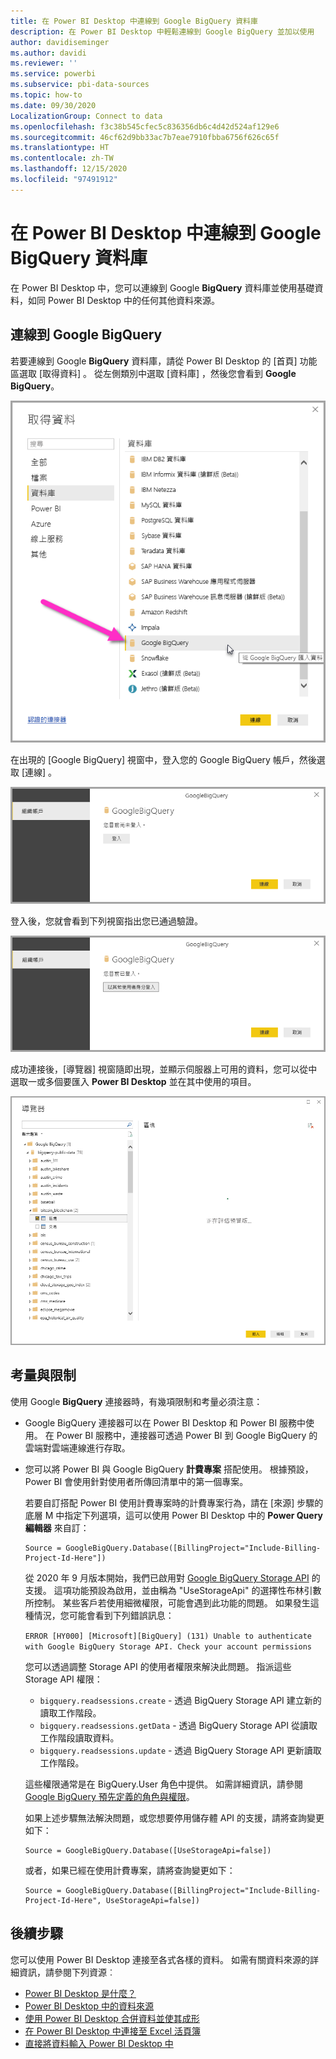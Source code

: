```yaml
---
title: 在 Power BI Desktop 中連線到 Google BigQuery 資料庫
description: 在 Power BI Desktop 中輕鬆連線到 Google BigQuery 並加以使用
author: davidiseminger
ms.author: davidi
ms.reviewer: ''
ms.service: powerbi
ms.subservice: pbi-data-sources
ms.topic: how-to
ms.date: 09/30/2020
LocalizationGroup: Connect to data
ms.openlocfilehash: f3c38b545cfec5c836356db6c4d42d524af129e6
ms.sourcegitcommit: 46cf62d9bb33ac7b7eae7910fbba6756f626c65f
ms.translationtype: HT
ms.contentlocale: zh-TW
ms.lasthandoff: 12/15/2020
ms.locfileid: "97491912"
---
```

# <a name="connect-to-a-google-bigquery-database-in-power-bi-desktop"></a>在 Power BI Desktop 中連線到 Google BigQuery 資料庫
在 Power BI Desktop 中，您可以連線到 Google **BigQuery** 資料庫並使用基礎資料，如同 Power BI Desktop 中的任何其他資料來源。

## <a name="connect-to-google-bigquery"></a>連線到 Google BigQuery
若要連線到 Google **BigQuery** 資料庫，請從 Power BI Desktop 的 [首頁]  功能區選取 [取得資料]  。 從左側類別中選取 [資料庫]  ，然後您會看到 **Google BigQuery**。

![Google BigQuery 的 [取得資料] 對話方塊](media/desktop-connect-bigquery/connect_bigquery_01.png)

在出現的 [Google BigQuery]  視窗中，登入您的 Google BigQuery 帳戶，然後選取 [連線]  。

![登入 Google BigQuery](media/desktop-connect-bigquery/connect_bigquery_02.png)

登入後，您就會看到下列視窗指出您已通過驗證。 

![已登入 Google](media/desktop-connect-bigquery/connect_bigquery_02b.png)

成功連接後，[導覽器]  視窗隨即出現，並顯示伺服器上可用的資料，您可以從中選取一或多個要匯入 **Power BI Desktop** 並在其中使用的項目。

![來自 Google BigQuery 的資料](media/desktop-connect-bigquery/connect_bigquery_03.png)

## <a name="considerations-and-limitations"></a>考量與限制
使用 Google **BigQuery** 連接器時，有幾項限制和考量必須注意：

* Google BigQuery 連接器可以在 Power BI Desktop 和 Power BI 服務中使用。 在 Power BI 服務中，連接器可透過 Power BI 到 Google BigQuery 的雲端對雲端連線進行存取。

* 您可以將 Power BI 與 Google BigQuery **計費專案** 搭配使用。 根據預設，Power BI 會使用針對使用者所傳回清單中的第一個專案。 

  若要自訂搭配 Power BI 使用計費專案時的計費專案行為，請在 [來源] 步驟的底層 M 中指定下列選項，這可以使用 Power BI Desktop 中的 **Power Query 編輯器** 來自訂：

  ```
  Source = GoogleBigQuery.Database([BillingProject="Include-Billing-Project-Id-Here"])
  ```

  從 2020 年 9 月版本開始，我們已啟用對 [Google BigQuery Storage API](https://cloud.google.com/bigquery/docs/reference/storage) 的支援。 這項功能預設為啟用，並由稱為 "UseStorageApi" 的選擇性布林引數所控制。 某些客戶若使用細微權限，可能會遇到此功能的問題。 如果發生這種情況，您可能會看到下列錯誤訊息：

  `ERROR [HY000] [Microsoft][BigQuery] (131) Unable to authenticate with Google BigQuery Storage API. Check your account permissions`

  您可以透過調整 Storage API 的使用者權限來解決此問題。 指派這些 Storage API 權限：

  - `bigquery.readsessions.create` - 透過 BigQuery Storage API 建立新的讀取工作階段。
  - `bigquery.readsessions.getData` - 透過 BigQuery Storage API 從讀取工作階段讀取資料。
  - `bigquery.readsessions.update` - 透過 BigQuery Storage API 更新讀取工作階段。

  這些權限通常是在 BigQuery.User 角色中提供。 如需詳細資訊，請參閱 [Google BigQuery 預先定義的角色與權限](https://cloud.google.com/bigquery/docs/access-control)。
  
  如果上述步驟無法解決問題，或您想要停用儲存體 API 的支援，請將查詢變更如下：
  ```
  Source = GoogleBigQuery.Database([UseStorageApi=false])
  ```
  或者，如果已經在使用計費專案，請將查詢變更如下：
  ```
  Source = GoogleBigQuery.Database([BillingProject="Include-Billing-Project-Id-Here", UseStorageApi=false])
  ```

## <a name="next-steps"></a>後續步驟
您可以使用 Power BI Desktop 連接至各式各樣的資料。 如需有關資料來源的詳細資訊，請參閱下列資源︰

* [Power BI Desktop 是什麼？](../fundamentals/desktop-what-is-desktop.md)
* [Power BI Desktop 中的資料來源](desktop-data-sources.md)
* [使用 Power BI Desktop 合併資料並使其成形](desktop-shape-and-combine-data.md)
* [在 Power BI Desktop 中連接至 Excel 活頁簿](desktop-connect-excel.md)   
* [直接將資料輸入 Power BI Desktop 中](desktop-enter-data-directly-into-desktop.md)   
